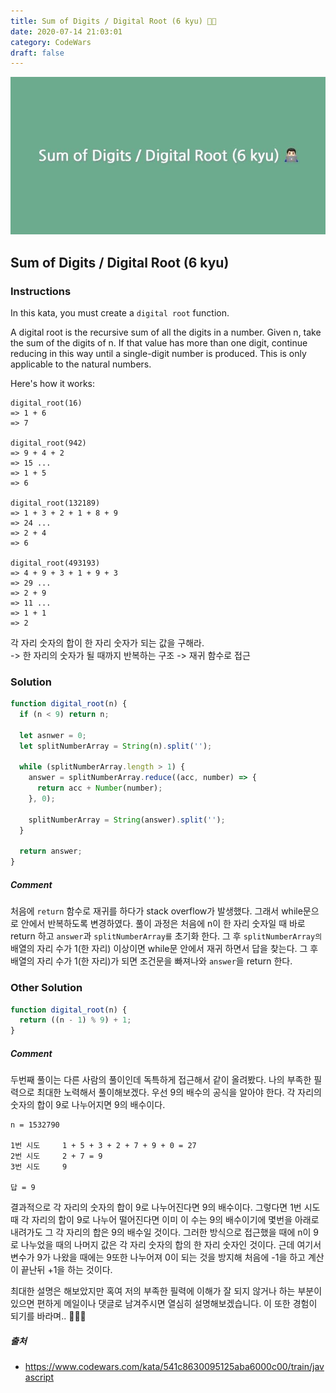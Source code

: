 ```yaml
---
title: Sum of Digits / Digital Root (6 kyu) 🧗🏻
date: 2020-07-14 21:03:01
category: CodeWars
draft: false
---
```


![duduling preview image](./images/200714_sum-of-digits.jpg)

## Sum of Digits / Digital Root (6 kyu)

### Instructions

In this kata, you must create a `digital root` function.

A digital root is the recursive sum of all the digits in a number. Given n, take the sum of the digits of n. If that value has more than one digit, continue reducing in this way until a single-digit number is produced. This is only applicable to the natural numbers.

Here's how it works:

```dummy
digital_root(16)
=> 1 + 6
=> 7

digital_root(942)
=> 9 + 4 + 2
=> 15 ...
=> 1 + 5
=> 6

digital_root(132189)
=> 1 + 3 + 2 + 1 + 8 + 9
=> 24 ...
=> 2 + 4
=> 6

digital_root(493193)
=> 4 + 9 + 3 + 1 + 9 + 3
=> 29 ...
=> 2 + 9
=> 11 ...
=> 1 + 1
=> 2
```

각 자리 숫자의 합이 한 자리 숫자가 되는 값을 구해라.  
-> 한 자리의 숫자가 될 때까지 반복하는 구조 -> 재귀 함수로 접근

### Solution

```js
function digital_root(n) {
  if (n < 9) return n;

  let asnwer = 0;
  let splitNumberArray = String(n).split('');

  while (splitNumberArray.length > 1) {
    answer = splitNumberArray.reduce((acc, number) => {
      return acc + Number(number);
    }, 0);

    splitNumberArray = String(answer).split('');
  }

  return answer;
}
```

##### Comment

처음에 `return` 함수로 재귀를 하다가 stack overflow가 발생했다. 그래서 while문으로 안에서 반복하도록 변경하였다. 풀이 과정은 처음에 n이 한 자리 숫자일 때 바로 return 하고 `answer`과 `splitNumberArray를` 초기화 한다. 그 후 `splitNumberArray의` 배열의 자리 수가 1(한 자리) 이상이면 while문 안에서 재귀 하면서 답을 찾는다. 그 후 배열의 자리 수가 1(한 자리)가 되면 조건문을 빠져나와 `answer`을 return 한다.

### Other Solution

```js
function digital_root(n) {
  return ((n - 1) % 9) + 1;
}
```

##### Comment

두번째 풀이는 다른 사람의 풀이인데 독특하게 접근해서 같이 올려봤다. 나의 부족한 필력으로 최대한 노력해서 풀이해보겠다.
우선 9의 배수의 공식을 알아야 한다. 각 자리의 숫자의 합이 9로 나누어지면 9의 배수이다.

```dummy
n = 1532790

1번 시도     1 + 5 + 3 + 2 + 7 + 9 + 0 = 27
2번 시도     2 + 7 = 9
3번 시도     9

답 = 9
```

결과적으로 각 자리의 숫자의 합이 9로 나누어진다면 9의 배수이다. 그렇다면 1번 시도 때 각 자리의 합이 9로 나누어 떨어진다면 이미 이 수는 9의 배수이기에 몇번을 아래로 내려가도 그 각 자리의 합은 9의 배수일 것이다. 그러한 방식으로 접근했을 때에 n이 9로 나누었을 때의 나머지 값은 각 자리 숫자의 합의 한 자리 숫자인 것이다. 근데 여기서 변수가 9가 나왔을 때에는 9또한 나누어져 0이 되는 것을 방지해 처음에 -1을 하고 계산이 끝난뒤 +1을 하는 것이다.

최대한 설명은 해보았지만 혹여 저의 부족한 필력에 이해가 잘 되지 않거나 하는 부분이 있으면 편하게 메일이나 댓글로 남겨주시면 열심히 설명해보겠습니다. 이 또한 경험이 되기를 바라며.. 👨🏻‍💻

##### 출처

- https://www.codewars.com/kata/541c8630095125aba6000c00/train/javascript
